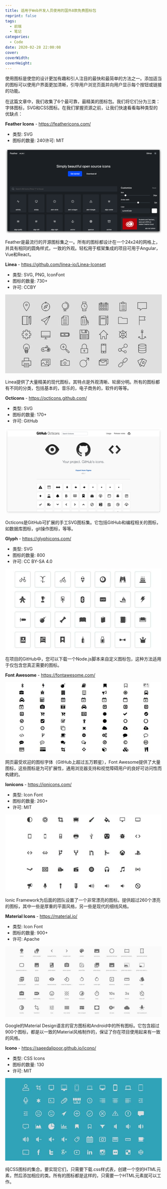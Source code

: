 ```yaml
---
title: 适用于Web开发人员使用的国外8款免费图标包
reprint: false
tags:
  - 前端
  - 笔记
categories:
  - Code
date: 2020-02-28 22:00:08
cover:
coverWidth:
coverHeight:
---
```


使用图标是使您的设计更加有趣和引人注目的最快和最简单的方法之一。添加适当的图标可以使用户界面更加清晰，引导用户浏览页面并向用户显示每个按钮或链接的功能。

在这篇文章中，我们收集了6个最可靠，最精美的图标包。我们将它们分为三类：字体图标，SVG和CSS图标。在我们掌握资源之前，让我们快速看看每种类型的优缺点：

**Feather Icons** - <https://feathericons.com/>

- 类型: SVG
- 图标的数量: 240许可: MIT

![Feather Icons](/images/64585fc950355ff7ba38cfff81b79ff0.png)

Feather是最流行的开源图标集之一。所有的图标都设计在一个24x24的网格上，并具有相同的圆角样式，一致的外观。轻松用于框架集成的项目可用于Angular，Vue和React。

**Linea** - <https://github.com/linea-io/Linea-Iconset>

- 类型: SVG, PNG, IconFont
- 图标的数量: 730+
- 许可: CCBY

![Linea](/images/e6658eefbfc5a1b36e8907bbd812be65.jpg)

Linea提供了大量精美的现代图标，其特点是外观清晰、轮廓分明。所有的图标都有不同的分类，包括基本的，音乐的，电子商务的，软件的等等。

**Octicons** - <https://octicons.github.com/>

- 类型: SVG
- 图标的数量: 170+
- 许可: GitHub

![Octicons](/images/745e280908b41138390b5a3e91ad32bc.png)

Octicons是GitHub可扩展的手工SVG图标集。它包括GitHub和编程相关的图标，如数据库图标，git操作图标，等等。

**Glyph** - <https://glyphicons.com/>

- 类型: SVG
- 图标的数量: 800
- 许可: CC BY-SA 4.0

![Glyph](/images/cd9bd2ed166767c5a3fb11a36114f9dd.jpg)

在项目的GitHub中，您可以下载一个Node.js脚本来自定义图标包，这种方法适用于仅包含您真正需要的图标。

**Font Awesome** - <https://fontawesome.com/>

![Font Awesome](/images/5fae0f6d18333a7121ac4f74ae0a9339.jpg)

网页最受欢迎的图标字体（GitHub上超过五万颗星），Font Awesome提供了大量图标，这些图标是为可扩展性，通用浏览器支持和视觉障碍用户的良好可访问性而构建的。

**Ionicons** - <https://ionicons.com/>

- 类型: Icon Font
- 图标的数量: 260+
- 许可: MIT

![Ionicons](/images/91c6d9c5288ead95f49e8d8e39846e60.jpg)

Ionic Framework为后面的团队设置了一个非常漂亮的图标。提供超过260个漂亮的图标，其中一些是厚重的平面风格，另一些是现代的细线风格。

**Material Icons** - <https://material.io/>

- 类型: Icon Font
- 图标的数量: 900+
- 许可: Apache

![Material Icons](/images/c13f3753b81648f2d646565679d9e5a7.jpg)

Google的Material Design语言的官方图标和Android中的所有图标。它包含超过900个图标，都是以一致的Material风格制作的，保证了你在项目使用起来有一致的风格。

**Icono** - <https://saeedalipoor.github.io/icono/>

- 类型: CSS Icons
- 图标的数量: 130
- 许可: MIT

![Icono](/images/3cb0266de696a2e51fa25b1b3c416902.jpg)

纯CSS图标的集合。要实现它们，只需要下载.css样式表，创建一个空的HTML元素，然后添加相应的类。所有的图标都是这样的，只需要一个HTML元素就可以工作。
